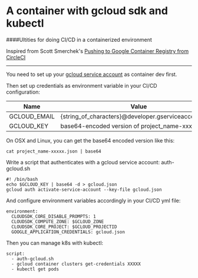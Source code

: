 # A container with gcloud sdk and kubectl
####Ultities for doing CI/CD in a containerized environment

Inspired from Scott Smerchek's [Pushing to Google Container Registry from CircleCI](http://scottsmerchek.com/2015/07/24/pushing-to-google-container-registry-from-circleci/)

---

You need to set up your [gcloud service account](https://developers.google.com/identity/protocols/OAuth2ServiceAccount#creatinganaccount) as container dev first.

Then set up credentials as environment variable in your CI/CD configuration:

| Name          | Value       |
| ------------- |-------------|
| GCLOUD_EMAIL  | {string_of_characters}@developer.gserviceaccount.com |
| GCLOUD_KEY    | base64-encoded version of project_name-xxxxx.json|
On OSX and Linux, you can get the base64 encoded version like this:
```shell
cat project_name-xxxxx.json | base64
```

Write a script that authenticates with a gcloud service account:
auth-gcloud.sh
```shell
#! /bin/bash
echo $GCLOUD_KEY | base64 -d > gcloud.json
gcloud auth activate-service-account --key-file gcloud.json
```

And configure environment variables accordingly in your CI/CD yml file:
```shell
environment:
  CLOUDSDK_CORE_DISABLE_PROMPTS: 1
  CLOUDSDK_COMPUTE_ZONE: $GCLOUD_ZONE
  CLOUDSDK_CORE_PROJECT: $GCLOUD_PROJECTID
  GOOGLE_APPLICATION_CREDENTIALS: gcloud.json
```

Then you can manage k8s with kubectl:
```shell
script:
  - auth-gcloud.sh
  - gcloud container clusters get-credentials XXXXX
  - kubectl get pods
```
